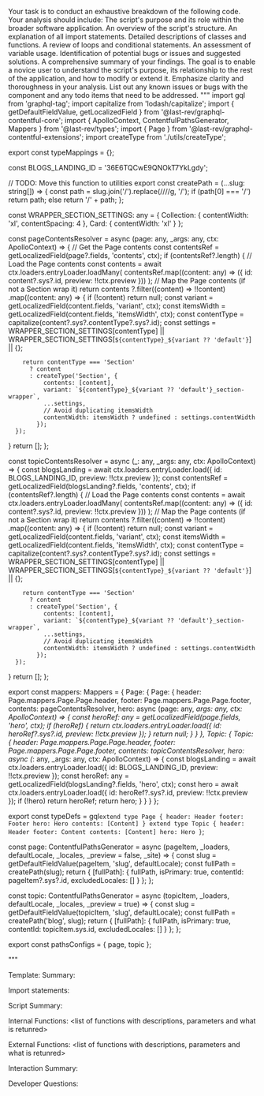 Your task is to conduct an exhaustive breakdown of the following code. Your analysis should include:
The script's purpose and its role within the broader software application.
An overview of the script's structure.
An explanation of all import statements.
Detailed descriptions of classes and functions.
A review of loops and conditional statements.
An assessment of variable usage.
Identification of potential bugs or issues and suggested solutions.
A comprehensive summary of your findings.
The goal is to enable a novice user to understand the script's purpose, its relationship to the rest of the application, and how to modify or extend it. Emphasize clarity and thoroughness in your analysis.
List out any known issues or bugs with the component and any todo items that need to be addressed.
"""
import gql from 'graphql-tag';
import capitalize from 'lodash/capitalize';
import { getDefaultFieldValue, getLocalizedField } from '@last-rev/graphql-contentful-core';
import { ApolloContext, ContentfulPathsGenerator, Mappers } from '@last-rev/types';
import { Page } from '@last-rev/graphql-contentful-extensions';
import createType from './utils/createType';

export const typeMappings = {};

const BLOGS_LANDING_ID = '36E6TQCwE9QNOkT7YkLgdy';

// TODO: Move this function to utilities
export const createPath = (...slug: string[]) => {
  const path = slug.join('/').replace(/\/\//g, '/');
  if (path[0] === '/') return path;
  else return '/' + path;
};

const WRAPPER_SECTION_SETTINGS: any = {
  Collection: { contentWidth: 'xl', contentSpacing: 4 },
  Card: { contentWidth: 'xl' }
};

const pageContentsResolver = async (page: any, _args: any, ctx: ApolloContext) => {
  // Get the Page contents
  const contentsRef = getLocalizedField(page?.fields, 'contents', ctx);
  if (contentsRef?.length) {
    // Load the Page contents
    const contents = await ctx.loaders.entryLoader.loadMany(
      contentsRef.map((content: any) => ({ id: content?.sys?.id, preview: !!ctx.preview }))
    );
    // Map the Page contents (if not a Section wrap it)
    return contents
      ?.filter((content) => !!content)
      .map((content: any) => {
        if (!content) return null;
        const variant = getLocalizedField(content.fields, 'variant', ctx);
        const itemsWidth = getLocalizedField(content.fields, 'itemsWidth', ctx);
        const contentType = capitalize(content?.sys?.contentType?.sys?.id);
        const settings =
          WRAPPER_SECTION_SETTINGS[contentType] ||
          WRAPPER_SECTION_SETTINGS[`${contentType}_${variant ?? 'default'}`] ||
          {};

        return contentType === 'Section'
          ? content
          : createType('Section', {
              contents: [content],
              variant: `${contentType}_${variant ?? 'default'}_section-wrapper`,
              ...settings,
              // Avoid duplicating itemsWidth
              contentWidth: itemsWidth ? undefined : settings.contentWidth
            });
      });
  }
  return [];
};

const topicContentsResolver = async (_: any, _args: any, ctx: ApolloContext) => {
  const blogsLanding = await ctx.loaders.entryLoader.load({ id: BLOGS_LANDING_ID, preview: !!ctx.preview });
  const contentsRef = getLocalizedField(blogsLanding?.fields, 'contents', ctx);
  if (contentsRef?.length) {
    // Load the Page contents
    const contents = await ctx.loaders.entryLoader.loadMany(
      contentsRef.map((content: any) => ({ id: content?.sys?.id, preview: !!ctx.preview }))
    );
    // Map the Page contents (if not a Section wrap it)
    return contents
      ?.filter((content) => !!content)
      .map((content: any) => {
        if (!content) return null;
        const variant = getLocalizedField(content.fields, 'variant', ctx);
        const itemsWidth = getLocalizedField(content.fields, 'itemsWidth', ctx);
        const contentType = capitalize(content?.sys?.contentType?.sys?.id);
        const settings =
          WRAPPER_SECTION_SETTINGS[contentType] ||
          WRAPPER_SECTION_SETTINGS[`${contentType}_${variant ?? 'default'}`] ||
          {};

        return contentType === 'Section'
          ? content
          : createType('Section', {
              contents: [content],
              variant: `${contentType}_${variant ?? 'default'}_section-wrapper`,
              ...settings,
              // Avoid duplicating itemsWidth
              contentWidth: itemsWidth ? undefined : settings.contentWidth
            });
      });
  }
  return [];
};

export const mappers: Mappers = {
  Page: {
    Page: {
      header: Page.mappers.Page.Page.header,
      footer: Page.mappers.Page.Page.footer,
      contents: pageContentsResolver,
      hero: async (page: any, _args: any, ctx: ApolloContext) => {
        const heroRef: any = getLocalizedField(page.fields, 'hero', ctx);
        if (heroRef) {
          return ctx.loaders.entryLoader.load({ id: heroRef?.sys?.id, preview: !!ctx.preview });
        }
        return null;
      }
    }
  },
  Topic: {
    Topic: {
      header: Page.mappers.Page.Page.header,
      footer: Page.mappers.Page.Page.footer,
      contents: topicContentsResolver,
      hero: async (_: any, _args: any, ctx: ApolloContext) => {
        const blogsLanding = await ctx.loaders.entryLoader.load({ id: BLOGS_LANDING_ID, preview: !!ctx.preview });
        const heroRef: any = getLocalizedField(blogsLanding?.fields, 'hero', ctx);
        const hero = await ctx.loaders.entryLoader.load({ id: heroRef?.sys?.id, preview: !!ctx.preview });
        if (!hero) return heroRef;
        return hero;
      }
    }
  }
};

export const typeDefs = gql`
  extend type Page {
    header: Header
    footer: Footer
    hero: Hero
    contents: [Content]
  }
  extend type Topic {
    header: Header
    footer: Content
    contents: [Content]
    hero: Hero
  }
`;

const page: ContentfulPathsGenerator = async (pageItem, _loaders, defaultLocale, _locales, _preview = false, _site) => {
  const slug = getDefaultFieldValue(pageItem, 'slug', defaultLocale);
  const fullPath = createPath(slug);
  return {
    [fullPath]: {
      fullPath,
      isPrimary: true,
      contentId: pageItem?.sys?.id,
      excludedLocales: []
    }
  };
};

const topic: ContentfulPathsGenerator = async (topicItem, _loaders, defaultLocale, _locales, _preview = true) => {
  const slug = getDefaultFieldValue(topicItem, 'slug', defaultLocale);
  const fullPath = createPath('blog', slug);
  return {
    [fullPath]: {
      fullPath,
      isPrimary: true,
      contentId: topicItem.sys.id,
      excludedLocales: []
    }
  };
};

export const pathsConfigs = {
  page,
  topic
};

"""

Template:
Summary:
<brief overview of the file and all its major components>

Import statements:
<describe the imports and dependencies>

Script Summary:
<Summary of file>

Internal Functions:
<list of functions with descriptions, parameters and what is retunred>

External Functions:
<list of functions with descriptions, parameters and what is retunred>

Interaction Summary:
<a summary of how the file could interact with the rest of the application>

Developer Questions:
<a list of questions Developers working with this component may have the following questions when debugging>